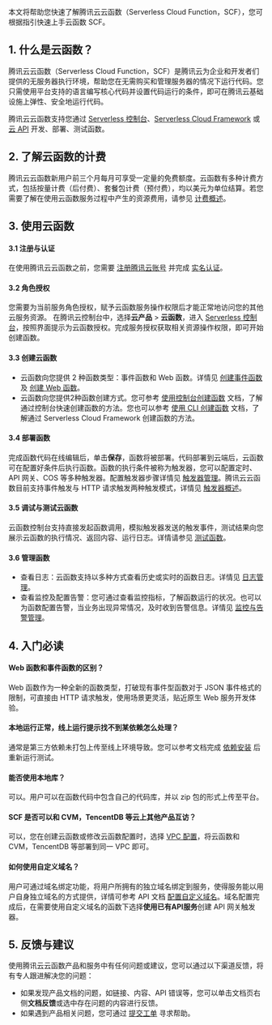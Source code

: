 本文将帮助您快速了解腾讯云云函数（Serverless Cloud Function，SCF），您可根据指引快速上手云函数 SCF。

## 1. 什么是云函数？

腾讯云云函数（Serverless Cloud Function，SCF）是腾讯云为企业和开发者们提供的无服务器执行环境，帮助您在无需购买和管理服务器的情况下运行代码。您只需使用平台支持的语言编写核心代码并设置代码运行的条件，即可在腾讯云基础设施上弹性、安全地运行代码。

腾讯云云函数支持您通过 [Serverless 控制台](https://console.cloud.tencent.com/scf)、[Serverless Cloud Framework](https://intl.cloud.tencent.com/document/product/583/36267) 或 [云 API](https://intl.cloud.tencent.com/document/product/583/17234) 开发、部署、测试函数。


## 2. 了解云函数的计费

腾讯云云函数新用户前三个月每月可享受一定量的免费额度。云函数有多种计费方式，包括按量计费（后付费）、套餐包计费（预付费），均以美元为单位结算。若您需要了解在使用云函数服务过程中产生的资源费用，请参见 [计费概述](https://intl.cloud.tencent.com/document/product/583/17299)。

## 3. 使用云函数

#### 3.1 注册与认证

在使用腾讯云云函数之前，您需要 [注册腾讯云账号](https://intl.cloud.tencent.com/account/register) 并完成 [实名认证](https://www.tencentcloud.com/document/product/378/3629)。

#### 3.2 角色授权

您需要为当前服务角色授权，赋予云函数服务操作权限后才能正常地访问您的其他云服务资源。
在腾讯云控制台中，选择**云产品** > **云函数**，进入 [Serverless 控制台](https://console.cloud.tencent.com/scf)，按照界面提示为云函数授权。完成服务授权获取相关资源操作权限，即可开始创建函数。


#### 3.3 创建云函数

- 云函数向您提供 2 种函数类型：事件函数和 Web 函数。详情见 [创建事件函数](https://intl.cloud.tencent.com/document/product/583/19806) 及 [创建 Web 函数](https://intl.cloud.tencent.com/document/product/583/40689)。
- 云函数向您提供2种函数创建方式。您可参考 [使用控制台创建函数](https://intl.cloud.tencent.com/document/product/583/32742) 文档，了解通过控制台快速创建函数的方法。您也可以参考 [使用 CLI 创建函数](https://intl.cloud.tencent.com/document/product/583/32743) 文档，了解通过 Serverless Cloud Framework 创建函数的方法。

#### 3.4 部署函数

完成函数代码在线编辑后，单击**保存**，函数将被部署。代码部署到云端后，云函数可在配置好条件后执行函数。函数的执行条件被称为触发器，您可以配置定时、API 网关、COS 等多种触发器。配置触发器步骤详情见 [触发器管理](https://www.tencentcloud.com/document/product/583/31440)。腾讯云云函数目前支持事件触发与 HTTP 请求触发两种触发模式，详情见 [触发器概述](https://intl.cloud.tencent.com/document/product/583/9705)。

#### 3.5 调试与测试云函数

云函数控制台支持直接发起函数调用，模拟触发器发送的触发事件，测试结果向您展示云函数的执行情况、返回内容、运行日志。详情请参见 [测试函数](https://intl.cloud.tencent.com/document/product/583/14572)。

#### 3.6 管理函数

- 查看日志：云函数支持以多种方式查看历史或实时的函数日志。详情见 [日志管理](https://www.tencentcloud.com/document/product/583/39776)。
- 查看监控及配置告警：您可通过查看监控指标，了解函数运行的状况。也可以为函数配置告警，当业务出现异常情况，及时收到告警信息。详情见 [监控与告警管理](https://www.tencentcloud.com/document/product/583/32737)。


## 4. 入门必读

#### Web 函数和事件函数的区别？

Web 函数作为一种全新的函数类型，打破现有事件型函数对于 JSON 事件格式的限制，可直接由 HTTP 请求触发，使用场景更灵活，贴近原生 Web 服务开发体验。

#### 本地运行正常，线上运行提示找不到某依赖怎么处理？

通常是第三方依赖未打包上传至线上环境导致。您可以参考文档完成 [依赖安装](https://intl.cloud.tencent.com/document/product/583/34879) 后重新运行测试。


#### 能否使用本地库？

可以。用户可以在函数代码中包含自己的代码库，并以 zip 包的形式上传至平台。

#### SCF 是否可以和 CVM，TencentDB 等云上其他产品互访？

可以，您在创建云函数或修改云函数配置时，选择 [VPC 配置](https://intl.cloud.tencent.com/document/product/583/19703)，将云函数和 CVM，TencentDB 等部署到同一 VPC 即可。

#### 如何使用自定义域名？

用户可通过域名绑定功能，将用户所拥有的独立域名绑定到服务，使得服务能以用户自身独立域名的方式提供，详情可参考 API 文档 [配置自定义域名](https://intl.cloud.tencent.com/document/product/628/11791)。域名配置完成后，在需要使用自定义域名的函数下选择**使用已有API服务**创建 API 网关触发器。



## 5. 反馈与建议	

使用腾讯云云函数产品和服务中有任何问题或建议，您可以通过以下渠道反馈，将有专人跟进解决您的问题：

- 如果发现产品文档的问题，如链接、内容、API 错误等，您可以单击文档页右侧**文档反馈**或选中存在问题的内容进行反馈。
- 如果遇到产品相关问题，您可通过 [提交工单](https://console.intl.cloud.tencent.com/workorder/category) 寻求帮助。


